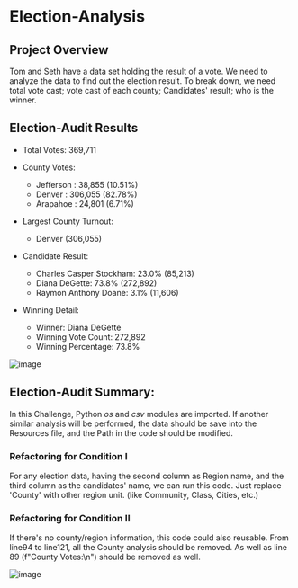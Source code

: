 # Election-Analysis

## Project Overview

Tom and Seth have a data set holding the result of a vote. We need to analyze the data to find out the election result. To break down, we need total vote cast; vote cast of each county; Candidates' result; who is the winner. 


## Election-Audit Results

- Total Votes: 369,711

- County Votes:
  * Jefferson : 38,855  (10.51%)
  * Denver : 306,055  (82.78%)
  * Arapahoe : 24,801  (6.71%)

- Largest County Turnout: 
  * Denver (306,055)

- Candidate Result:
  * Charles Casper Stockham: 23.0% (85,213)
  * Diana DeGette: 73.8% (272,892)
  * Raymon Anthony Doane: 3.1% (11,606)

- Winning Detail:
  * Winner: Diana DeGette
  * Winning Vote Count: 272,892
  * Winning Percentage: 73.8%


![image](https://user-images.githubusercontent.com/48306359/125550133-75b0ff7f-039e-4d42-83c5-82a94b108359.png)


## Election-Audit Summary: 

In this Challenge, Python _os_ and _csv_ modules are imported. If another similar analysis will be performed, the data should be save into the Resources file, and the Path in the code should be modified.

### Refactoring for Condition I
For any election data, having the second column as Region name, and the third column as the candidates' name, we can run this code. Just replace 'County' with other region unit. (like Community, Class, Cities, etc.) 

### Refactoring for Condition II
If there's no county/region information, this code could also reusable. From line94 to line121, all the County analysis should be removed. As well as line 89 (f"County Votes:\n") should be removed as well.

![image](https://user-images.githubusercontent.com/48306359/125553105-a77b6470-5f4f-4cdc-9660-ca9857e22e9e.png)
